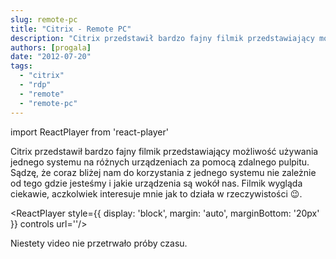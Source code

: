```yaml
---
slug: remote-pc
title: "Citrix - Remote PC"
description: "Citrix przedstawił bardzo fajny filmik przedstawiający możliwość używania jednego systemu na różnych urządzeniach za pomocą zdalnego pulpitu. Sądzę, że coraz bliżej nam do korzystania z jednego systemu nie zależnie od tego gdzie jesteśmy i jakie urządzenia są wokół nas."
authors: [progala]
date: "2012-07-20"
tags: 
  - "citrix"
  - "rdp"
  - "remote"
  - "remote-pc"
---
```

import ReactPlayer from 'react-player'

Citrix przedstawił bardzo fajny filmik przedstawiający możliwość używania jednego systemu na różnych urządzeniach za pomocą zdalnego pulpitu. Sądzę, że coraz bliżej nam do korzystania z jednego systemu nie zależnie od tego gdzie jesteśmy i jakie urządzenia są wokół nas. Filmik wygląda ciekawie, aczkolwiek interesuje mnie jak to działa w rzeczywistości 😉.

<ReactPlayer style={{ display: 'block', margin: 'auto', marginBottom: '20px' }} controls url='[](https://www.youtube.com/watch?v=PtkZYe1lci8)'/>

Niestety video nie przetrwało próby czasu.